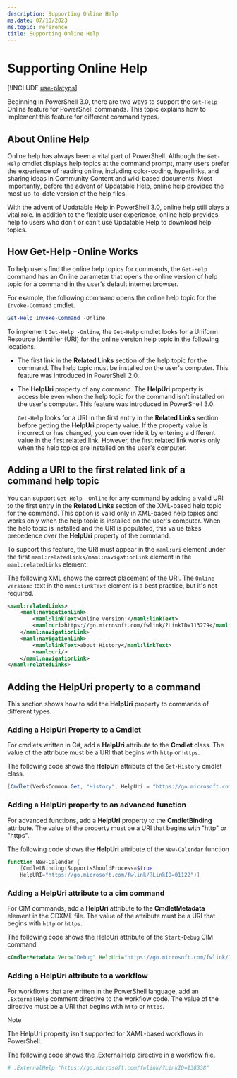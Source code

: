 ```yaml
---
description: Supporting Online Help
ms.date: 07/10/2023
ms.topic: reference
title: Supporting Online Help
---
```

# Supporting Online Help

[!INCLUDE [use-platyps](../../../includes/use-platyps.md)]

Beginning in PowerShell 3.0, there are two ways to support the `Get-Help` Online feature for
PowerShell commands. This topic explains how to implement this feature for different command types.

## About Online Help

Online help has always been a vital part of PowerShell. Although the `Get-Help` cmdlet displays help
topics at the command prompt, many users prefer the experience of reading online, including
color-coding, hyperlinks, and sharing ideas in Community Content and wiki-based documents. Most
importantly, before the advent of Updatable Help, online help provided the most up-to-date version
of the help files.

With the advent of Updatable Help in PowerShell 3.0, online help still plays a vital role. In
addition to the flexible user experience, online help provides help to users who don't or can't use
Updatable Help to download help topics.

## How Get-Help -Online Works

To help users find the online help topics for commands, the `Get-Help` command has an Online
parameter that opens the online version of help topic for a command in the user's default internet
browser.

For example, the following command opens the online help topic for the `Invoke-Command` cmdlet.

```powershell
Get-Help Invoke-Command -Online
```

To implement `Get-Help -Online`, the `Get-Help` cmdlet looks for a Uniform Resource Identifier (URI)
for the online version help topic in the following locations.

- The first link in the **Related Links** section of the help topic for the command. The help topic
  must be installed on the user's computer. This feature was introduced in PowerShell 2.0.

- The **HelpUri** property of any command. The **HelpUri** property is accessible even when the help
  topic for the command isn't installed on the user's computer. This feature was introduced in
  PowerShell 3.0.

  `Get-Help` looks for a URI in the first entry in the **Related Links** section before getting the
  **HelpUri** property value. If the property value is incorrect or has changed, you can override it
  by entering a different value in the first related link. However, the first related link works
  only when the help topics are installed on the user's computer.

## Adding a URI to the first related link of a command help topic

You can support `Get-Help -Online` for any command by adding a valid URI to the first entry in the
**Related Links** section of the XML-based help topic for the command. This option is valid only in
XML-based help topics and works only when the help topic is installed on the user's computer. When
the help topic is installed and the URI is populated, this value takes precedence over the
**HelpUri** property of the command.

To support this feature, the URI must appear in the `maml:uri` element under the first
`maml:relatedLinks/maml:navigationLink` element in the `maml:relatedLinks` element.

The following XML shows the correct placement of the URI. The `Online version:` text in the
`maml:linkText` element is a best practice, but it's not required.

```xml
<maml:relatedLinks>
    <maml:navigationLink>
        <maml:linkText>Online version:</maml:linkText>
        <maml:uri>https://go.microsoft.com/fwlink/?LinkID=113279</maml:uri>
    </maml:navigationLink>
    <maml:navigationLink>
        <maml:linkText>about_History</maml:linkText>
        <maml:uri/>
    </maml:navigationLink>
</maml:relatedLinks>
```

## Adding the HelpUri property to a command

This section shows how to add the **HelpUri** property to commands of different types.

### Adding a HelpUri Property to a Cmdlet

For cmdlets written in C#, add a **HelpUri** attribute to the **Cmdlet** class. The value of the
attribute must be a URI that begins with `http` or `https`.

The following code shows the **HelpUri** attribute of the `Get-History` cmdlet class.

```csharp
[Cmdlet(VerbsCommon.Get, "History", HelpUri = "https://go.microsoft.com/fwlink/?LinkID=001122")]
```

### Adding a HelpUri property to an advanced function

For advanced functions, add a **HelpUri** property to the **CmdletBinding** attribute. The value of
the property must be a URI that begins with "http" or "https".

The following code shows the **HelpUri** attribute of the `New-Calendar` function

```powershell
function New-Calendar {
    [CmdletBinding(SupportsShouldProcess=$true,
    HelpURI="https://go.microsoft.com/fwlink/?LinkID=01122")]
```

### Adding a HelpUri attribute to a cim command

For CIM commands, add a **HelpUri** attribute to the **CmdletMetadata** element in the CDXML file.
The value of the attribute must be a URI that begins with `http` or `https`.

The following code shows the HelpUri attribute of the `Start-Debug` CIM command

```xml
<CmdletMetadata Verb="Debug" HelpUri="https://go.microsoft.com/fwlink/?LinkID=001122"/>
```

### Adding a HelpUri attribute to a workflow

For workflows that are written in the PowerShell language, add an `.ExternalHelp` comment directive
to the workflow code. The value of the directive must be a URI that begins with `http` or `https`.

> [!NOTE]
> The HelpUri property isn't supported for XAML-based workflows in PowerShell.

The following code shows the .ExternalHelp directive in a workflow file.

```powershell
# .ExternalHelp "https://go.microsoft.com/fwlink/?LinkID=138338"
```
